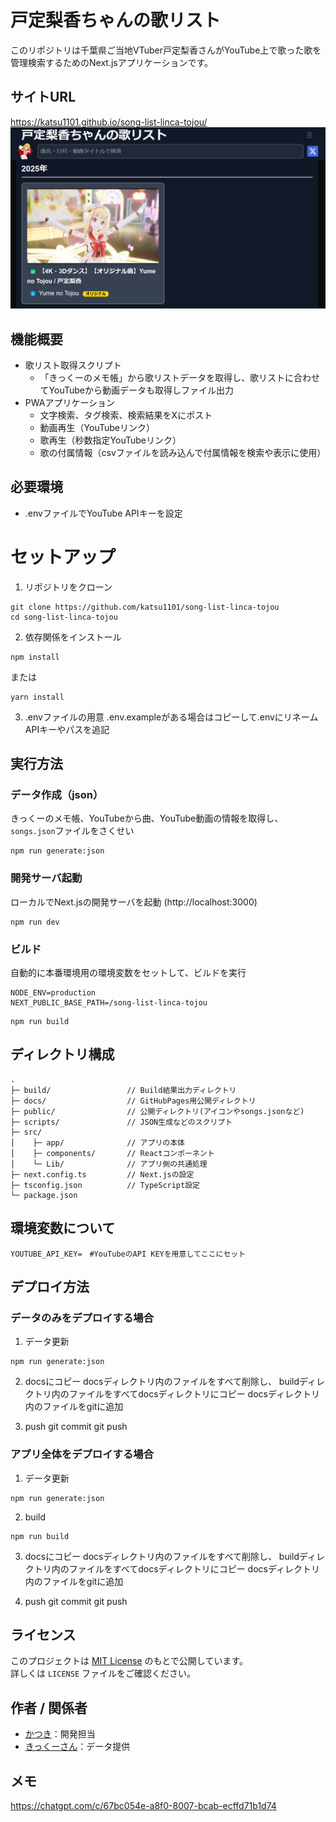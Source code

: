 # 戸定梨香ちゃんの歌リスト

このリポジトリは千葉県ご当地VTuber戸定梨香さんがYouTube上で歌った歌を管理検索するためのNext.jsアプリケーションです。

## サイトURL

https://katsu1101.github.io/song-list-linca-tojou/
![戸定梨香ちゃんの歌リスト（スクリーンショット）.png](%E6%88%B8%E5%AE%9A%E6%A2%A8%E9%A6%99%E3%81%A1%E3%82%83%E3%82%93%E3%81%AE%E6%AD%8C%E3%83%AA%E3%82%B9%E3%83%88%EF%BC%88%E3%82%B9%E3%82%AF%E3%83%AA%E3%83%BC%E3%83%B3%E3%82%B7%E3%83%A7%E3%83%83%E3%83%88%EF%BC%89.png)

## 機能概要

- 歌リスト取得スクリプト
  - 「きっくーのメモ帳」から歌リストデータを取得し、歌リストに合わせてYouTubeから動画データも取得しファイル出力
- PWAアプリケーション
  - 文字検索、タグ検索、検索結果をXにポスト
  - 動画再生（YouTubeリンク）
  - 歌再生（秒数指定YouTubeリンク）
  - 歌の付属情報（csvファイルを読み込んで付属情報を検索や表示に使用）

## 必要環境

- .envファイルでYouTube APIキーを設定

# セットアップ

1. リポジトリをクローン
```shell
git clone https://github.com/katsu1101/song-list-linca-tojou
cd song-list-linca-tojou
```

2. 依存関係をインストール
```shell
npm install
```
または
```shell
yarn install
```

3. .envファイルの用意
.env.exampleがある場合はコピーして.envにリネーム
APIキーやパスを追記

## 実行方法

### データ作成（json）
きっくーのメモ帳、YouTubeから曲、YouTube動画の情報を取得し、`songs.json`ファイルをさくせい
```shell
npm run generate:json
```

### 開発サーバ起動	
ローカルでNext.jsの開発サーバを起動 (http://localhost:3000)
```shell
npm run dev
```

### ビルド	
自動的に本番環境用の環境変数をセットして、ビルドを実行
```dotenv
NODE_ENV=production
NEXT_PUBLIC_BASE_PATH=/song-list-linca-tojou
```
```shell
npm run build
```

## ディレクトリ構成
```
.
├─ build/                 // Build結果出力ディレクトリ
├─ docs/                  // GitHubPages用公開ディレクトリ
├─ public/                // 公開ディレクトリ(アイコンやsongs.jsonなど)
├─ scripts/               // JSON生成などのスクリプト
├─ src/
│    ├─ app/              // アプリの本体
│    ├─ components/       // Reactコンポーネント
│    └─ Lib/              // アプリ側の共通処理
├─ next.config.ts         // Next.jsの設定
├─ tsconfig.json          // TypeScript設定
└─ package.json
```

## 環境変数について

```dotenv
YOUTUBE_API_KEY=　#YouTubeのAPI KEYを用意してここにセット
```

## デプロイ方法
### データのみをデプロイする場合
1. データ更新
```shell
npm run generate:json
```

2. docsにコピー
   docsディレクトリ内のファイルをすべて削除し、 
   buildディレクトリ内のファイルをすべてdocsディレクトリにコピー
   docsディレクトリ内のファイルをgitに追加

3. push
   git commit 
   git push

### アプリ全体をデプロイする場合
1. データ更新
```shell
npm run generate:json
```

2. build
```shell
npm run build
```

3. docsにコピー
   docsディレクトリ内のファイルをすべて削除し、
   buildディレクトリ内のファイルをすべてdocsディレクトリにコピー
   docsディレクトリ内のファイルをgitに追加

4. push
   git commit
   git push

## ライセンス

このプロジェクトは [MIT License](./LICENSE) のもとで公開しています。  
詳しくは `LICENSE` ファイルをご確認ください。

## 作者 / 関係者

- [かつき](https://x.com/katsu1101)：開発担当
- [きっくーさん](https://x.com/kicku_tw)：データ提供

## メモ

https://chatgpt.com/c/67bc054e-a8f0-8007-bcab-ecffd71b1d74